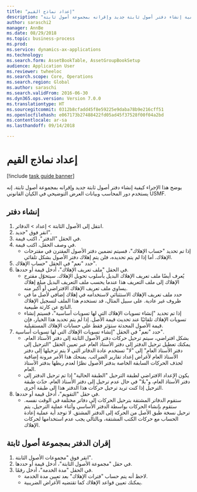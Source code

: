 ```yaml
--- 
title: "إعداد نماذج القيم"
description: "يوضح هذا الإجراء كيفية إنشاء دفتر أصول ثابتة جديد وإقرانه بمجموعة أصول ثابتة."
author: saraschi2
manager: AnnBe
ms.date: 08/29/2018
ms.topic: business-process
ms.prod: 
ms.service: dynamics-ax-applications
ms.technology: 
ms.search.form: AssetBookTable, AssetGroupBookSetup
audience: Application User
ms.reviewer: twheeloc
ms.search.scope: Core, Operations
ms.search.region: Global
ms.author: saraschi
ms.search.validFrom: 2016-06-30
ms.dyn365.ops.version: Version 7.0.0
ms.translationtype: HT
ms.sourcegitcommit: 0312b8cfadd45f8e59225e9daba78b9e216cff51
ms.openlocfilehash: e067173b27488422fd05ad45f37528f00f04a2bd
ms.contentlocale: ar-sa
ms.lasthandoff: 09/14/2018

---
```

# <a name="set-up-value-models"></a>إعداد نماذج القيم

[!include [task guide banner](../../includes/task-guide-banner.md)]

يوضح هذا الإجراء كيفية إنشاء دفتر أصول ثابتة جديد وإقرانه بمجموعة أصول ثابتة. إنه يستخدم دور المحاسب وبيانات العرض التوضيحي في الكيان القانوني USMF.


## <a name="create-a-book"></a>إنشاء دفتر
1. انتقل إلى الأصول الثابتة > إعداد > الدفاتر.
2. انقر فوق "جديد".
3. في الحقل "الدفتر"، اكتب قيمة.
4. في وصف الحقل، اكتب قيمة.
    * إذا تم تحديد "حساب الإهلاك‬"، فسيتم تضمين دفتر الأصول المقترن في مقترحات الإهلاك. أما إذا لم يتم تحديده، فلن يتم إهلاك دفتر الأصول بشكل تلقائي.  
5. حدد "نعم" في الحقل "حساب الإهلاك".
6. في الحقل "ملف تعريف الإهلاك"، أدخل قيمة أو حددها.
    * يُعرف أيضًا ملف تعريف الإهلاك البديل بأسلوب تحويل الإهلاك. سيتحوّل مقترح الإهلاك إلى ملف التعريف هذا عندما يحسب ملف التعريف البديل مبلغ إهلاك يساوي ملف تعريف الإهلاك الافتراضي أو أكبر منه.  
    * حدد ملف تعريف الإهلاك الاستثنائي‬ لاستخدامه في إهلاك إضافي لأصل ما في ظروف غير عادية. على سبيل المثال، قد تستخدم هذا الملف لتسجيل الإهلاك الناتج عن كارثة طبيعية.  
    * إذا تم تحديد "إنشاء تسويات الإهلاك التي لها تسويات أساسية‬"، فسيتم إنشاء تسويات الإهلاك تلقائيًا عند تحديث قيمة الأصل. إذا لم يتم تحديد هذا الخيار، فإن قيمة الأصول المحدثة ستؤثر فقط على حسابات الإهلاك المستقبلية.  
7. حدد "نعم" في الحقل "إنشاء تسويات الإهلاك التي لها تسويات أساسية‬".
    * بشكل افتراضي، سيتم ترحيل حركات دفتر الأصول الثابتة إلى دفتر الأستاذ العام. يمكنك تعطيل ترحيل الدفتر إلى دفتر الأستاذ العام عبر تعيين الحقل "الترحيل إلى دفتر الأستاذ العام‬" إلى "لا" تستخدم عادة الدفاتر التي لا يتم ترحيلها إلى دفتر الأستاذ العام لأغراض إعداد تقارير الضرائب. يمنحك هذا الأمر مرونة إضافية لحذف الحركات السابقة الخاصة بدفتر الأصول نظرًا لعدم ربطها بدفتر الأستاذ العام.  
    * يكون الإعداد الافتراضي لطبقة الترحيل "الطبقة الحالية" إذا تم ترحيل الدفتر إلى دفتر الأستاذ العام، و"بلا" في حال عدم ترحيل إلى دفتر الأستاذ العام. حدّث طبقة الترحيل إذا كنت تريد ترحيل حركات هذا الدفتر هذا إلى طبقة أخرى.  
8. في حقل "التقويم"، أدخل قيمة أو حددها.
    * ستقوم الدفاتر المشتقة بترحيل الحركات إلى دفاتر مختلفة في الوقت نفسه. ستقوم بإنشاء الحركات بواسطة الدفتر الأساسي وأثناء عملية الترحيل، يتم ترحيل نسخة طبق الأصل من الحركة إلى الدفتر المشتق. لا توجد أية عملية إعادة الحساب مع حركات الكتب المشتقة، وبالتالي يجب عدم استخدامها لحركات الإهلاك.  

## <a name="associate-the-book-with-a-fixed-asset-group"></a>إقران الدفتر بمجموعة أصول ثابتة
1. انقر فوق "مجموعات الأصول الثابتة".
2. في حقل "مجموعة الأصول الثابتة"، أدخل قيمة أو حددها.
3. في الحقل "مدة الخدمة‬"، أدخل رقمًا.
    * لاحظ أنه يتم حساب "فترات الإهلاك" بعد تعيين مدة الخدمة.  
    * يمكنك تعيين قواعد الإهلاك كما تقتضيه الأغراض الضريبية.  


